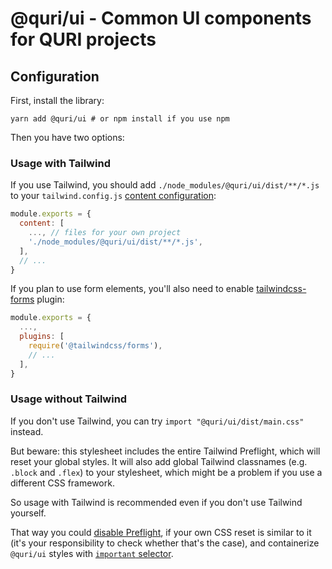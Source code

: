 # @quri/ui - Common UI components for QURI projects

## Configuration

First, install the library:

```
yarn add @quri/ui # or npm install if you use npm
```

Then you have two options:

### Usage with Tailwind

If you use Tailwind, you should add `./node_modules/@quri/ui/dist/**/*.js` to your `tailwind.config.js` [content configuration](https://tailwindcss.com/docs/content-configuration):

```js
module.exports = {
  content: [
    ..., // files for your own project
    './node_modules/@quri/ui/dist/**/*.js',
  ],
  // ...
}
```

If you plan to use form elements, you'll also need to enable [tailwindcss-forms](https://github.com/tailwindlabs/tailwindcss-forms) plugin:

```js
module.exports = {
  ...,
  plugins: [
    require('@tailwindcss/forms'),
    // ...
  ],
}
```

### Usage without Tailwind

If you don't use Tailwind, you can try `import "@quri/ui/dist/main.css"` instead.

But beware: this stylesheet includes the entire Tailwind Preflight, which will reset your global styles. It will also add global Tailwind classnames (e.g. `.block` and `.flex`) to your stylesheet, which might be a problem if you use a different CSS framework.

So usage with Tailwind is recommended even if you don't use Tailwind yourself.

That way you could [disable Preflight](https://tailwindcss.com/docs/preflight#disabling-preflight), if your own CSS reset is similar to it (it's your responsibility to check whether that's the case), and containerize `@quri/ui` styles with [`important` selector](https://tailwindcss.com/docs/configuration#selector-strategy).
